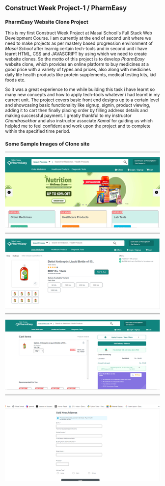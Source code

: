  Construct Week Project-1 / PharmEasy
  ---
 
### **PharmEasy Website Clone Project**

This is my first Construct Week Project at Masai School's Full Stack Web Development Course. I am currently at the end of second unit where we need to make projects as per mastery based progression environment of _Masai School_ after learnig certain tech-tools and in second unit i have learnt HTML, CSS and JAVASCRIPT by using which we need to create website clones. So the motto of this project is to develop *PharmEasy* website clone, which provides an online platform to buy medicines at a good price with a variety of types and prices, also along with medicines daily life health products like protein supplements, medical testing kits, kid foods etc.

  So it was a great experience to me while building this task i have learnt so many new concepts and how to apply tech-tools whatever i had learnt in my current unit. The project covers basic front end designs up to a certain level and showcasing basic functionality like signup, signin, product viewing, adding it to cart then finally placing order by filling address details and making successful payment. I greatly thankful to my instructor *Chandrasekhar* and also instructor associate *Kamal* for guiding us which helpled me to feel confident and work upon the project and to complete within the specified time period.
 
 
### Some Sample Images of Clone site
---


 ![](.vscode/IMAGES/Screenshot%202021-11-11%20195408.png)
 
 ---
 ![](.vscode/IMAGES/Screenshot%202021-11-11%20195601.png)
 
 ---
 ![](.vscode/IMAGES/Screenshot%202021-11-11%20195635.png)
 
 ---
 ![](.vscode/IMAGES/Screenshot%202021-11-11%20195703.png)
 ---



